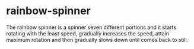 # rainbow-spinner
The rainbow spinner is a spinner seven different portions and it starts rotating with the least speed, gradually increases the speed, attain maximum rotation and then gradually slows down until comes back to still.
